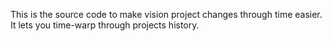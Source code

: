 This is the source code to make vision project changes through time easier. It lets you time-warp through projects history.